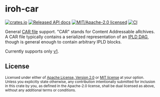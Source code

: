 # iroh-car

[![crates.io](https://img.shields.io/crates/v/iroh-car.svg?style=flat-square)](https://crates.io/crates/iroh-car)
[![Released API docs](https://img.shields.io/docsrs/iroh-car?style=flat-square)](https://docs.rs/iroh-car)
[![MIT/Apache-2.0 licensed](https://img.shields.io/crates/l/iroh-car?style=flat-square)](../LICENSE-MIT)
[![CI](https://img.shields.io/github/actions/workflow/status/n0-computer/iroh-car/ci.yml)](https://github.com/n0-computer/iroh-car/actions?query=workflow%3A%22Continuous+integration%22)

General [CAR file](https://ipld.io/specs/transport/car/) support. "CAR" stands
for Content Addressable aRchives. A CAR file typically contains a serialized
representation of an [IPLD DAG](https://docs.ipfs.tech/concepts/merkle-dag/#merkle-directed-acyclic-graphs-dags),
though is general enough to contain arbitrary IPLD blocks.

Currently supports only [v1](https://ipld.io/specs/transport/car/carv1/).

## License

<sup>
Licensed under either of <a href="LICENSE-APACHE">Apache License, Version
2.0</a> or <a href="LICENSE-MIT">MIT license</a> at your option.
</sup>

<br/>

<sub>
Unless you explicitly state otherwise, any contribution intentionally submitted
for inclusion in this crate by you, as defined in the Apache-2.0 license, shall
be dual licensed as above, without any additional terms or conditions.
</sub>

